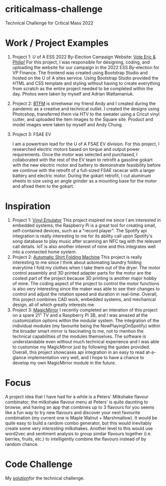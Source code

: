 # criticalmass-challenge
Technical Challenge for Critical Mass 2022
# Work / Project Examples

1. Project 1: U of A ESS 2022 By-Election Campaign Website: [Vote Eric & Philip!](https://sites.ualberta.ca/~hongchen/)
   For this project, I was responsible for designing, coding, and uploading the website for our campaign in  the 2022 ESS By-election for VP Finance. The frontend was created using Bootstrap Studio and hosted on the U  of A sites service. Using Bootstrap Studio provided the HTML and CSS template and styling without having to create everything from scratch as the entire project needed to be completed within the day. Photos were taken by myself and Adrian Wattamaniuk.
   
2. Project 2: [BTFM](https://btfm.ca) 
     is streetwear my friend Andy and I created during the pandemic as a creative and technical outlet. I created the designs using Photoshop, transferred them via HTV to the sweater using a Cricut vinyl cutter, and uploaded the item images to the Square site. Product and model images were taken by myself and Andy Chung.
3. Project 3: FSAE EV

   I am a powertrain lead for the U of A FSAE EV division. For this project, I researched electric motors based on torque and output power requirements. Once the motor was selected and purchased, I collaborated with the rest of the EV team to retrofit a gasoline gokart with the new electric motor and battery to demonstrate feasibility before we continue with the retrofit of a full-sized FSAE racecar with a larger battery and electric motor. During the gokart retrofit, I cut aluminum sheets to size using an angle grinder as a mounting base for the motor and afixed them to the gokart.
   
# Inspiration

1. Project 1: [Vinyl Emulator](https://www.hackster.io/mark-hank/sonos-spotify-vinyl-emulator-3be63d)
   This project inspired me since I am interested in embedded systems; the Raspberry Pi is a great tool for creating small, self-contained devices, such as a "record player". The Spotify api integration is really interesting to me for its ability call upon Spotify's song database to play music after scanning an NFC tag with the relevant call details. IoT is also another interest of mine and this integrates well into a connected home system.
2. Project 2: [Automatic Shirt Folding Machine](https://www.youtube.com/watch?v=rhWaHSUVGco&t=8s)
   This project is really interesting to me since I think about automating laundry folding everytime I fold my clothes when I take them out of the dryer. The motor control assembly and 3D printed adapter parts for the motor are the coolest part of the project because 3D printing is another major hobby of mine. The coding aspect of the project to control the motor functions is also very interesting since the maker was able to see their changes to control and adjust the rotation speed and duration in real-time. Overall, this project combines CAD work, embedded systems, and mechanical design, all of which greatly interests me.
3. Project 3: [MagicMirror](https://github.com/MichMich/MagicMirror)
   I recently completed an interation of this project on a spare 21" TV and a Raspberry Pi 3B, and I was amazed at the customization options within the modular system. The integration of the individual modules (my favourite being the NowPlayingOnSpotify) within the broader smart mirror is fascinating to me, not to mention the technical capabilities of the modules themselves. The software is understandable even without much technical experience and I was able to customise my MagicMirror just by following the guides provided. Overall, this project showcases api integration in an easy to read at-a-glance implementation very well, and I hope to have a chance to develop my own MagicMirror module in the future.

# Focus

A project idea that I have had for a while is a Peters' Milkshake flavour combinator; the milkshake flavour menu at Peters' is quite daunting to browse, and having an app that combines up to 3 flavours for you seems like a fun way to try new flavours and discover your next favourite combination (my current one is Maple Walnut + Marshmallow). It would be quite easy to build a random combo generator, but this would inevitably create some very *interesting* milkshakes. Another level to this would use word2vec and sentiment analysis to group similar flavours together (i.e. berries, fruits, etc.) to intelligently combine the flavours instead of by random chance.

# Code Challenge
My [solution](https://bubkuk.csb.app)for the technical challenge.
